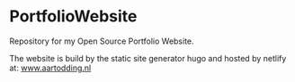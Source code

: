 # PortfolioWebsite
Repository for my Open Source Portfolio Website.

The website is build by the static site generator hugo and hosted by netlify at: www.aartodding.nl
